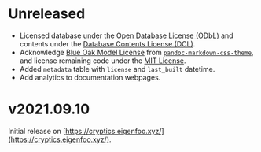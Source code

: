 # Unreleased

- Licensed database under the [Open Database License
  (ODbL)](https://opendatacommons.org/licenses/odbl/1-0/) and contents under
  the [Database Contents License
  (DCL)](https://opendatacommons.org/licenses/dbcl/1-0/).
- Acknowledge [Blue Oak Model
  License](https://blueoakcouncil.org/license/1.0.0) from
  [`pandoc-markdown-css-theme`](https://github.com/jez/pandoc-markdown-css-theme),
  and license remaining code under the [MIT License](https://mit-license.org/).
- Added `metadata` table with `license` and `last_built` datetime.
- Add analytics to documentation webpages.

# v2021.09.10

Initial release on [https://cryptics.eigenfoo.xyz/](https://cryptics.eigenfoo.xyz/).
